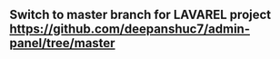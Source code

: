 ## Switch to master branch for LAVAREL project https://github.com/deepanshuc7/admin-panel/tree/master
